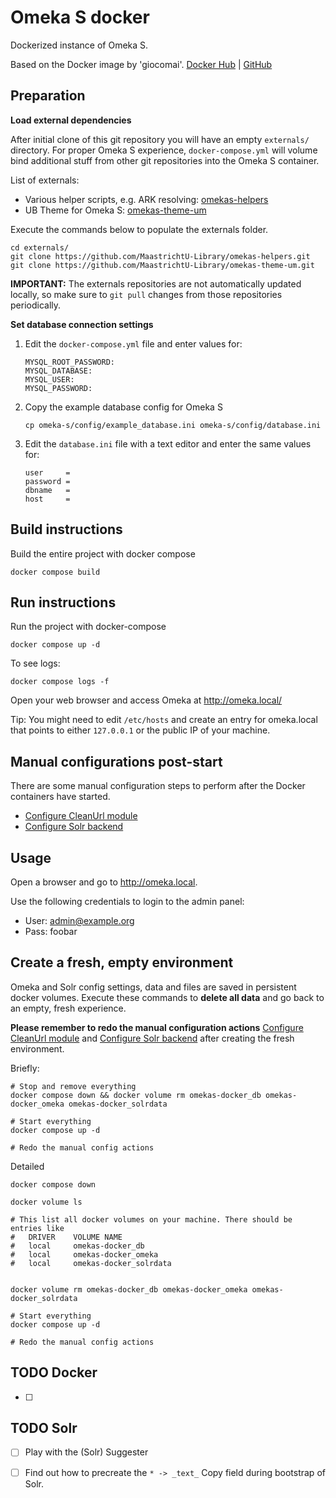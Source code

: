 # Omeka S docker
Dockerized instance of Omeka S.

Based on the Docker image by 'giocomai'. [Docker Hub](https://hub.docker.com/r/giocomai/omeka-s-docker) | [GitHub](https://github.com/giocomai/omeka-s-docker)


## Preparation

**Load external dependencies**

After initial clone of this git repository you will have an empty `externals/` directory.
For proper Omeka S experience, `docker-compose.yml` will volume bind additional stuff from other git repositories into the Omeka S container. 

List of externals:

- Various helper scripts, e.g. ARK resolving: [omekas-helpers](https://github.com/MaastrichtU-Library/omekas-helpers.git)
- UB Theme for Omeka S: [omekas-theme-um](https://github.com/MaastrichtU-Library/omekas-theme-um.git)

Execute the commands below to populate the externals folder.
```
cd externals/
git clone https://github.com/MaastrichtU-Library/omekas-helpers.git
git clone https://github.com/MaastrichtU-Library/omekas-theme-um.git
```
**IMPORTANT:** The externals repositories are not automatically updated locally, so make sure to `git pull` changes 
from those repositories periodically.


**Set database connection settings**

1. Edit the `docker-compose.yml` file and enter values for:
    ```
    MYSQL_ROOT_PASSWORD:
    MYSQL_DATABASE: 
    MYSQL_USER:
    MYSQL_PASSWORD:
    ```

1. Copy the example database config for Omeka S
    ```
    cp omeka-s/config/example_database.ini omeka-s/config/database.ini
    ```

1. Edit the `database.ini` file with a text editor and enter the same values for:
    ```
    user     = 
    password = 
    dbname   = 
    host     = 
    ```

## Build instructions
Build the entire project with docker compose
```
docker compose build
```

## Run instructions
Run the project with docker-compose
```
docker compose up -d
```

To see logs:
```
docker compose logs -f
```

Open your web browser and access Omeka at http://omeka.local/ 

Tip: You might need to edit `/etc/hosts` and create an entry for omeka.local that points to either `127.0.0.1` or the public IP of your machine.


## Manual configurations post-start
There are some manual configuration steps to perform after the Docker containers have started.
- [Configure CleanUrl module](README-01-CleanUrl.md)
- [Configure Solr backend](README-02-Solr.md)


## Usage
Open a browser and go to http://omeka.local.

Use the following credentials to login to the admin panel:
- User: admin@example.org
- Pass: foobar


## Create a fresh, empty environment
Omeka and Solr config settings, data and files are saved in persistent docker volumes. Execute these commands to **delete all data** and go back to an empty, fresh experience.

**Please remember to redo the manual configuration actions** [Configure CleanUrl module](README-01-CleanUrl.md) and [Configure Solr backend](README-02-Solr.md)
after creating the fresh environment.

Briefly:
```
# Stop and remove everything
docker compose down && docker volume rm omekas-docker_db omekas-docker_omeka omekas-docker_solrdata

# Start everything
docker compose up -d

# Redo the manual config actions
```

Detailed
```
docker compose down

docker volume ls

# This list all docker volumes on your machine. There should be entries like 
#   DRIVER    VOLUME NAME
#   local     omekas-docker_db
#   local     omekas-docker_omeka
#   local     omekas-docker_solrdata


docker volume rm omekas-docker_db omekas-docker_omeka omekas-docker_solrdata

# Start everything
docker compose up -d

# Redo the manual config actions
```





## TODO Docker
- [ ] 

## TODO Solr
- [ ] Play with the (Solr) Suggester
- [ ] Find out how to precreate the `* -> _text_` Copy field during bootstrap of Solr.


